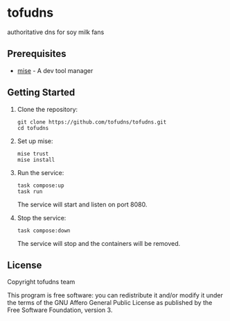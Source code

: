 # tofudns

authoritative dns for soy milk fans

## Prerequisites

- [mise](https://mise.jdx.dev/) - A dev tool manager

## Getting Started

1. Clone the repository:
   ```
   git clone https://github.com/tofudns/tofudns.git
   cd tofudns
   ```

2. Set up mise:
   ```
   mise trust
   mise install
   ```

3. Run the service:
   ```
   task compose:up
   task run
   ```
   The service will start and listen on port 8080.

4. Stop the service:
   ```
   task compose:down
   ```
   The service will stop and the containers will be removed.

## License

Copyright tofudns team

This program is free software: you can redistribute it and/or modify it under the terms of the GNU Affero General Public License as published by the Free Software Foundation, version 3.
